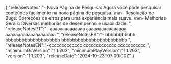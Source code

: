 {
  "releaseNotes":"- Nova Página de Pesquisa: Agora você pode pesquisar conteúdos facilmente na nova página de pesquisa. \n\n- Resolução de Bugs: Correções de erros para uma experiência mais suave. \n\n- Melhorias Gerais: Diversas melhorias de desempenho e usabilidade. ",
  "releaseNotesPT":"- aaaaaaaaaaaaaa aaaaaaaaaaaaaaaa aaaaaaaaaaaaaaaaaaaa ",
  "releaseNotesES":"- bbbbbbbbbbb bbbbbbbbbbbbbbbbbbbb bbbbbbbbbbbbbbbbbbbbbbbb ",
  "releaseNotesEN":"-ccccccccccccc ccccccccccccc ccccccccccc ",
  "minimumOsVersion":"1.1.203",
  "minimumPlayVersion":"1.1.203",
  "version":"1.1.203",
  "releaseDate":"2024-10-23T07:00:00Z"
}

